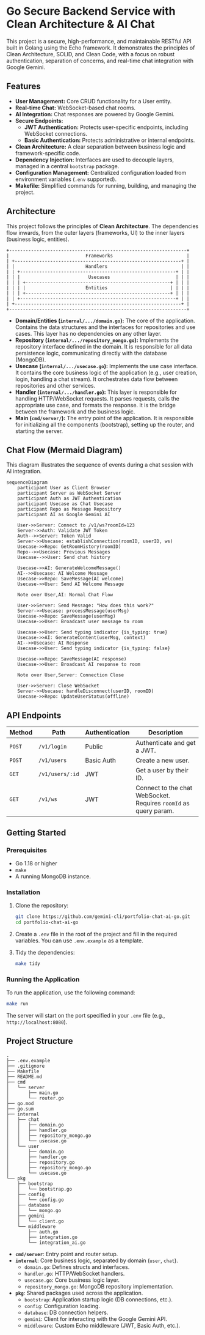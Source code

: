 # Go Secure Backend Service with Clean Architecture & AI Chat

This project is a secure, high-performance, and maintainable RESTful API built in Golang using the Echo framework. It demonstrates the principles of Clean Architecture, SOLID, and Clean Code, with a focus on robust authentication, separation of concerns, and real-time chat integration with Google Gemini.

## Features

-   **User Management:** Core CRUD functionality for a User entity.
-   **Real-time Chat:** WebSocket-based chat rooms.
-   **AI Integration:** Chat responses are powered by Google Gemini.
-   **Secure Endpoints:**
    -   **JWT Authentication:** Protects user-specific endpoints, including WebSocket connections.
    -   **Basic Authentication:** Protects administrative or internal endpoints.
-   **Clean Architecture:** A clear separation between business logic and framework-specific code.
-   **Dependency Injection:** Interfaces are used to decouple layers, managed in a central `bootstrap` package.
-   **Configuration Management:** Centralized configuration loaded from environment variables (`.env` supported).
-   **Makefile:** Simplified commands for running, building, and managing the project.

## Architecture

This project follows the principles of **Clean Architecture**. The dependencies flow inwards, from the outer layers (frameworks, UI) to the inner layers (business logic, entities).

```
+-----------------------------------------------------------------+ 
|                            Frameworks                           |
| +-------------------------------------------------------------+ | 
| |                          Handlers                           | | 
| | +---------------------------------------------------------+ | | 
| | |                         Usecases                        | | | 
| | | +-----------------------------------------------------+ | | | 
| | | |                      Entities                       | | | | 
| | | +-----------------------------------------------------+ | | | 
| | +---------------------------------------------------------+ | | 
| +-------------------------------------------------------------+ | 
+-----------------------------------------------------------------+
```

-   **Domain/Entities (`internal/.../domain.go`):** The core of the application. Contains the data structures and the interfaces for repositories and use cases. This layer has no dependencies on any other layer.
-   **Repository (`internal/.../repository_mongo.go`):** Implements the repository interface defined in the domain. It is responsible for all data persistence logic, communicating directly with the database (MongoDB).
-   **Usecase (`internal/.../usecase.go`):** Implements the use case interface. It contains the core business logic of the application (e.g., user creation, login, handling a chat stream). It orchestrates data flow between repositories and other services.
-   **Handler (`internal/.../handler.go`):** This layer is responsible for handling HTTP/WebSocket requests. It parses requests, calls the appropriate use case, and formats the response. It is the bridge between the framework and the business logic.
-   **Main (`cmd/server/`):** The entry point of the application. It is responsible for initializing all the components (bootstrap), setting up the router, and starting the server.

## Chat Flow (Mermaid Diagram)

This diagram illustrates the sequence of events during a chat session with AI integration.

```mermaid
sequenceDiagram
    participant User as Client Browser
    participant Server as WebSocket Server
    participant Auth as JWT Authentication
    participant Usecase as Chat Usecase
    participant Repo as Message Repository
    participant AI as Google Gemini AI
    
    User->>Server: Connect to /v1/ws?roomId=123
    Server->>Auth: Validate JWT Token
    Auth-->>Server: Token Valid
    Server->>Usecase: establishConnection(roomID, userID, ws)
    Usecase->>Repo: GetRoomHistory(roomID)
    Repo-->>Usecase: Previous Messages
    Usecase-->>User: Send chat history
    
    Usecase->>AI: GenerateWelcomeMessage()
    AI-->>Usecase: AI Welcome Message
    Usecase->>Repo: SaveMessage(AI welcome)
    Usecase->>User: Send AI Welcome Message
    
    Note over User,AI: Normal Chat Flow
    
    User->>Server: Send Message: "How does this work?"
    Server->>Usecase: processMessage(userMsg)
    Usecase->>Repo: SaveMessage(userMsg)
    Usecase->>User: Broadcast user message to room
    
    Usecase->>User: Send typing indicator {is_typing: true}
    Usecase->>AI: GenerateContent(userMsg, context)
    AI-->>Usecase: AI Response
    Usecase->>User: Send typing indicator {is_typing: false}
    
    Usecase->>Repo: SaveMessage(AI response)
    Usecase->>User: Broadcast AI response to room
    
    Note over User,Server: Connection Close
    
    User->>Server: Close WebSocket
    Server->>Usecase: handleDisconnect(userID, roomID)
    Usecase->>Repo: UpdateUserStatus(offline)
```

## API Endpoints

| Method | Path              | Authentication | Description                  |
|--------|-------------------|----------------|------------------------------|
| `POST` | `/v1/login`       | Public         | Authenticate and get a JWT.  |
| `POST` | `/v1/users`       | Basic Auth     | Create a new user.           |
| `GET`  | `/v1/users/:id`   | JWT            | Get a user by their ID.      |
| `GET`  | `/v1/ws`          | JWT            | Connect to the chat WebSocket. Requires `roomId` as query param. |

## Getting Started

### Prerequisites

-   Go 1.18 or higher
-   `make`
-   A running MongoDB instance.

### Installation

1.  Clone the repository:
    ```bash
    git clone https://github.com/gemini-cli/portfolio-chat-ai-go.git
    cd portfolio-chat-ai-go
    ```

2.  Create a `.env` file in the root of the project and fill in the required variables. You can use `.env.example` as a template.

3.  Tidy the dependencies:
    ```bash
    make tidy
    ```

### Running the Application

To run the application, use the following command:

```bash
make run
```

The server will start on the port specified in your `.env` file (e.g., `http://localhost:8080`).

## Project Structure

```
.
├── .env.example
├── .gitignore
├── Makefile
├── README.md
├── cmd
│   └── server
│       ├── main.go
│       └── router.go
├── go.mod
├── go.sum
├── internal
│   ├── chat
│   │   ├── domain.go
│   │   ├── handler.go
│   │   ├── repository_mongo.go
│   │   └── usecase.go
│   └── user
│       ├── domain.go
│       ├── handler.go
│       ├── repository.go
│       ├── repository_mongo.go
│       └── usecase.go
└── pkg
    ├── bootstrap
    │   └── bootstrap.go
    ├── config
    │   └── config.go
    ├── database
    │   └── mongo.go
    ├── gemini
    │   └── client.go
    └── middleware
        ├── auth.go
        ├── integration.go
        └── integration_ai.go
```

-   **`cmd/server`**: Entry point and router setup.
-   **`internal`**: Core business logic, separated by domain (`user`, `chat`).
    -   `domain.go`: Defines structs and interfaces.
    -   `handler.go`: HTTP/WebSocket handlers.
    -   `usecase.go`: Core business logic layer.
    -   `repository_mongo.go`: MongoDB repository implementation.
-   **`pkg`**: Shared packages used across the application.
    -   `bootstrap`: Application startup logic (DB connections, etc.).
    -   `config`: Configuration loading.
    -   `database`: DB connection helpers.
    -   `gemini`: Client for interacting with the Google Gemini API.
    -   `middleware`: Custom Echo middleware (JWT, Basic Auth, etc.).